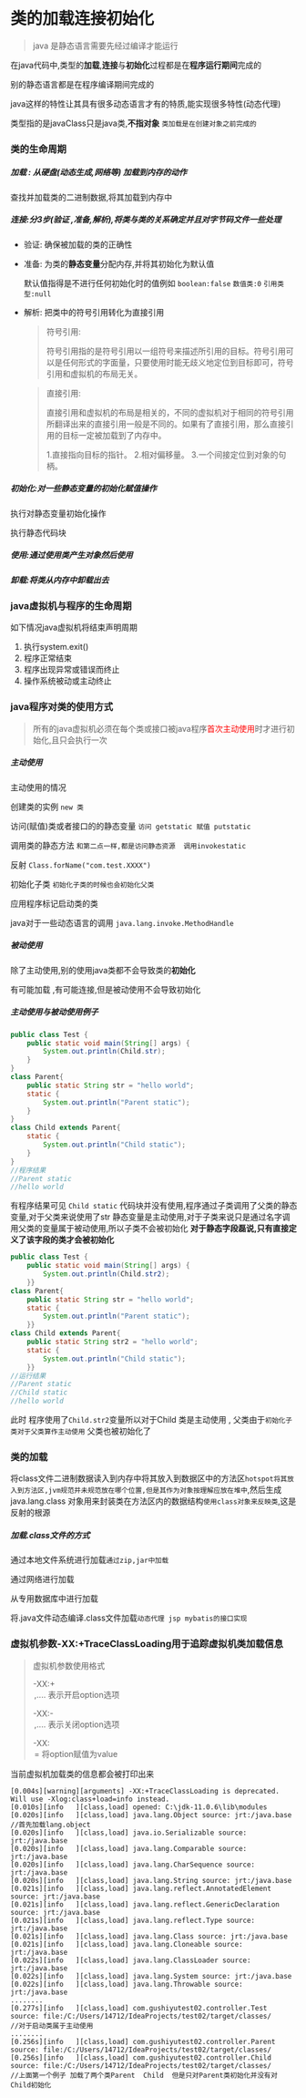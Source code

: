 # 类的加载连接初始化

>    java 是静态语言需要先经过编译才能运行

在java代码中,类型的**加载**,**连接**与**初始化**过程都是在**程序运行期间**完成的 

别的静态语言都是在程序编译期间完成的

java这样的特性让其具有很多动态语言才有的特质,能实现很多特性(动态代理)

类型指的是javaClass只是java类,**不指对象** `类加载是在创建对象之前完成的`

### 类的生命周期

##### 加载 : 从硬盘(动态生成,网络等) 加载到内存的动作

查找并加载类的二进制数据,将其加载到内存中

##### 连接:分3步(验证 ,准备,解析),将类与类的关系确定并且对字节码文件一些处理

-   验证: 确保被加载的类的正确性

-   准备: 为类的**静态变量**分配内存,并将其初始化为默认值

    默认值指得是不进行任何初始化时的值例如 `boolean:false` `数值类:0` `引用类型:null`

-   解析: 把类中的符号引用转化为直接引用

    >   符号引用:
    >
    >   符号引用指的是符号引用以一组符号来描述所引用的目标。符号引用可以是任何形式的字面量，只要使用时能无歧义地定位到目标即可，符号引用和虚拟机的布局无关。

    >   直接引用:
    >
    >   直接引用和虚拟机的布局是相关的，不同的虚拟机对于相同的符号引用所翻译出来的直接引用一般是不同的。如果有了直接引用，那么直接引用的目标一定被加载到了内存中。
    >
    >   1.直接指向目标的指针。  2.相对偏移量。   3.一个间接定位到对象的句柄。

##### 初始化:对一些静态变量的初始化赋值操作

执行对静态变量初始化操作

执行静态代码块

##### 使用:通过使用类产生对象然后使用

##### 卸载:将类从内存中卸载出去

### java虚拟机与程序的生命周期

如下情况java虚拟机将结束声明周期

1.  执行system.exit()
2.  程序正常结束
3.  程序出现异常或错误而终止
4.  操作系统被动或主动终止

### java程序对类的使用方式

>   所有的java虚拟机必须在每个类或接口被java程序<span style="color:red">首次主动使用</span>时才进行初始化,且只会执行一次

##### 主动使用

主动使用的情况

创建类的实例  `new 类`

访问(赋值)类或者接口的的静态变量   `访问 getstatic 赋值 putstatic`

调用类的静态方法 `和第二点一样,都是访问静态资源  调用invokestatic`  

反射 `Class.forName("com.test.XXXX")`

初始化子类  `初始化子类的时候也会初始化父类`

应用程序标记启动类的类 

java对于一些动态语言的调用 `java.lang.invoke.MethodHandle` 

##### 被动使用

除了主动使用,别的使用java类都不会导致类的**初始化**

有可能加载 ,有可能连接,但是被动使用不会导致初始化

##### 主动使用与被动使用例子

```java
public class Test {
    public static void main(String[] args) {
        System.out.println(Child.str);
    }
}
class Parent{
    public static String str = "hello world";
    static {
        System.out.println("Parent static");
    }
}
class Child extends Parent{
    static {
        System.out.println("Child static");
    }
}
//程序结果
//Parent static
//hello world
```

有程序结果可见 `Child static` 代码块并没有使用,程序通过子类调用了父类的静态变量,对于父类来说使用了str 静态变量是主动使用,对于子类来说只是通过名字调用父类的变量属于被动使用,所以子类不会被初始化    **对于静态字段磊说,只有直接定义了该字段的类才会被初始化**

```java
public class Test {
    public static void main(String[] args) {
        System.out.println(Child.str2);
    }}
class Parent{
    public static String str = "hello world";
    static {
        System.out.println("Parent static");
    }}
class Child extends Parent{
    public static String str2 = "hello world";
    static {
        System.out.println("Child static");
    }}
//运行结果
//Parent static
//Child static
//hello world
```

此时 程序使用了`Child.str2`变量所以对于Child 类是主动使用 , 父类由于`初始化子类对于父类算作主动使用` 父类也被初始化了

### 类的加载

将class文件二进制数据读入到内存中将其放入到数据区中的方法区`hotspot将其放入到方法区,jvm规范并未规范放在哪个位置,但是其作为对象按理解应放在堆中`,然后生成java.lang.class 对象用来封装类在方法区内的数据结构`使用class对象来反映类`,这是反射的根源

##### 加载.class文件的方式

通过本地文件系统进行加载`通过zip,jar中加载`

通过网络进行加载

从专用数据库中进行加载

将.java文件动态编译.class文件加载`动态代理 jsp mybatis的接口实现`

### 虚拟机参数-XX:+TraceClassLoading用于追踪虚拟机类加载信息

>   虚拟机参数使用格式   
>
>   -XX:+<option> ,.... 表示开启option选项   
>
>   -XX:-<option> ,.... 表示关闭option选项
>
>   -XX:<option>=<value>  将option赋值为value

当前虚拟机加载类的信息都会被打印出来



```
[0.004s][warning][arguments] -XX:+TraceClassLoading is deprecated. Will use -Xlog:class+load=info instead.
[0.010s][info   ][class,load] opened: C:\jdk-11.0.6\lib\modules
[0.020s][info   ][class,load] java.lang.Object source: jrt:/java.base 
//首先加载lang.object
[0.020s][info   ][class,load] java.io.Serializable source: jrt:/java.base
[0.020s][info   ][class,load] java.lang.Comparable source: jrt:/java.base
[0.020s][info   ][class,load] java.lang.CharSequence source: jrt:/java.base
[0.020s][info   ][class,load] java.lang.String source: jrt:/java.base
[0.021s][info   ][class,load] java.lang.reflect.AnnotatedElement source: jrt:/java.base
[0.021s][info   ][class,load] java.lang.reflect.GenericDeclaration source: jrt:/java.base
[0.021s][info   ][class,load] java.lang.reflect.Type source: jrt:/java.base
[0.021s][info   ][class,load] java.lang.Class source: jrt:/java.base
[0.021s][info   ][class,load] java.lang.Cloneable source: jrt:/java.base
[0.022s][info   ][class,load] java.lang.ClassLoader source: jrt:/java.base
[0.022s][info   ][class,load] java.lang.System source: jrt:/java.base
[0.022s][info   ][class,load] java.lang.Throwable source: jrt:/java.base
........
[0.277s][info   ][class,load] com.gushiyutest02.controller.Test source: file:/C:/Users/14712/IdeaProjects/test02/target/classes/
//对于启动类属于主动使用
........
[0.256s][info   ][class,load] com.gushiyutest02.controller.Parent source: file:/C:/Users/14712/IdeaProjects/test02/target/classes/
[0.256s][info   ][class,load] com.gushiyutest02.controller.Child source: file:/C:/Users/14712/IdeaProjects/test02/target/classes/
//上面第一个例子 加载了两个类Parent  Child  但是只对Parent类初始化并没有对Child初始化
```

